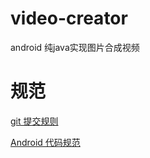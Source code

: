# video-creator

android 纯java实现图片合成视频


# 规范

[git 提交规则](https://open.leancloud.cn/git-commit-message/)

[Android 代码规范](https://github.com/Blankj/AndroidStandardDevelop)


